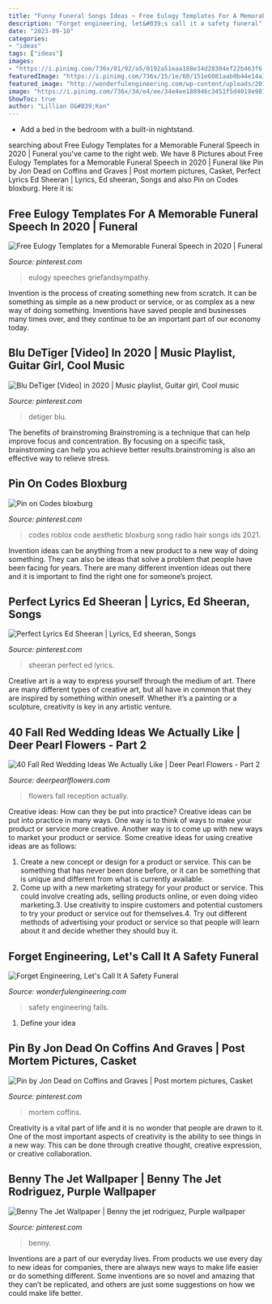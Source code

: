 ```yaml
---
title: "Funny Funeral Songs Ideas ~ Free Eulogy Templates For A Memorable Funeral Speech In 2020"
description: "Forget engineering, let&#039;s call it a safety funeral"
date: "2023-09-10"
categories:
- "ideas"
tags: ["ideas"]
images:
- "https://i.pinimg.com/736x/01/92/a5/0192a51eaa188e34d28304ef22b463f6.jpg"
featuredImage: "https://i.pinimg.com/736x/15/1e/60/151e6081aab0b44e14a14bcbad7a3d7c.jpg"
featured_image: "http://wonderfulengineering.com/wp-content/uploads/2014/01/engineering-safety-fails.jpg"
image: "https://i.pinimg.com/736x/34/e4/ee/34e4ee188946c3451f5d4019e9817e39.jpg"
ShowToc: true
author: "Lillian O&#039;Kon"
---
```



- Add a bed in the bedroom with a built-in nightstand.

	

		
searching about Free Eulogy Templates for a Memorable Funeral Speech in 2020 | Funeral you've came to the right web. We have 8 Pictures about Free Eulogy Templates for a Memorable Funeral Speech in 2020 | Funeral like Pin by Jon Dead on Coffins and Graves | Post mortem pictures, Casket, Perfect Lyrics Ed Sheeran | Lyrics, Ed sheeran, Songs and also Pin on Codes bloxburg. Here it is:
		
    
## Free Eulogy Templates For A Memorable Funeral Speech In 2020 | Funeral

<img loading=lazy src="https://i.pinimg.com/736x/34/e4/ee/34e4ee188946c3451f5d4019e9817e39.jpg" onerror="this.onerror=null;this.src='https://tse2.mm.bing.net/th?id=OIP.HbuK9tTN1zjOcU5An7ZJaAHaPb&amp;pid=15.1';" alt="Free Eulogy Templates for a Memorable Funeral Speech in 2020 | Funeral">

_Source: pinterest.com_

>eulogy speeches griefandsympathy. 

	

Invention is the process of creating something new from scratch. It can be something as simple as a new product or service, or as complex as a new way of doing something. Inventions have saved people and businesses many times over, and they continue to be an important part of our economy today.

    
## Blu DeTiger [Video] In 2020 | Music Playlist, Guitar Girl, Cool Music

<img loading=lazy src="https://i.pinimg.com/736x/27/6b/64/276b649e0930ca85c84e748546bc6e01.jpg" onerror="this.onerror=null;this.src='https://tse4.mm.bing.net/th?id=OIP.UFfFgPGXFCJHrox0bvF5TAHaNK&amp;pid=15.1';" alt="Blu DeTiger [Video] in 2020 | Music playlist, Guitar girl, Cool music">

_Source: pinterest.com_

>detiger blu. 

	

The benefits of brainstroming
Brainstroming is a technique that can help improve focus and concentration. By focusing on a specific task, brainstroming can help you achieve better results.brainstroming is also an effective way to relieve stress.

    
## Pin On Codes Bloxburg

<img loading=lazy src="https://i.pinimg.com/736x/3c/fc/ae/3cfcaea7857a367989a0aee6c64067c5.jpg" onerror="this.onerror=null;this.src='https://tse2.mm.bing.net/th?id=OIP.8KwBtjjHlfXW3urK6fNUoAHaNK&amp;pid=15.1';" alt="Pin on Codes bloxburg">

_Source: pinterest.com_

>codes roblox code aesthetic bloxburg song radio hair songs ids 2021. 

	

Invention ideas can be anything from a new product to a new way of doing something. They can also be ideas that solve a problem that people have been facing for years. There are many different invention ideas out there and it is important to find the right one for someone’s project.

    
## Perfect Lyrics Ed Sheeran | Lyrics, Ed Sheeran, Songs

<img loading=lazy src="https://i.pinimg.com/736x/01/92/a5/0192a51eaa188e34d28304ef22b463f6.jpg" onerror="this.onerror=null;this.src='https://tse3.mm.bing.net/th?id=OIP.pipLksQJhBIWa-8wuSaQ5wHaFt&amp;pid=15.1';" alt="Perfect Lyrics Ed Sheeran | Lyrics, Ed sheeran, Songs">

_Source: pinterest.com_

>sheeran perfect ed lyrics. 

	

Creative art is a way to express yourself through the medium of art. There are many different types of creative art, but all have in common that they are inspired by something within oneself. Whether it’s a painting or a sculpture, creativity is key in any artistic venture.

    
## 40 Fall Red Wedding Ideas We Actually Like | Deer Pearl Flowers - Part 2

<img loading=lazy src="http://www.deerpearlflowers.com/wp-content/uploads/2016/08/red-reception-wedding-flowers.jpg" onerror="this.onerror=null;this.src='https://tse2.mm.bing.net/th?id=OIP.tfFfxhyfAIxj4X6Id_OT1QHaLH&amp;pid=15.1';" alt="40 Fall Red Wedding Ideas We Actually Like | Deer Pearl Flowers - Part 2">

_Source: deerpearlflowers.com_

>flowers fall reception actually. 

	

Creative ideas: How can they be put into practice?
Creative ideas can be put into practice in many ways. One way is to think of ways to make your product or service more creative. Another way is to come up with new ways to market your product or service. Some creative ideas for using creative ideas are as follows:
1. Create a new concept or design for a product or service. This can be something that has never been done before, or it can be something that is unique and different from what is currently available.
2. Come up with a new marketing strategy for your product or service. This could involve creating ads, selling products online, or even doing video marketing.3. Use creativity to inspire customers and potential customers to try your product or service out for themselves.4. Try out different methods of advertising your product or service so that people will learn about it and decide whether they should buy it.

    
## Forget Engineering, Let&#039;s Call It A Safety Funeral

<img loading=lazy src="http://wonderfulengineering.com/wp-content/uploads/2014/01/engineering-safety-fails.jpg" onerror="this.onerror=null;this.src='https://tse3.mm.bing.net/th?id=OIP.b0zB4Hoj8iIEopkV6oKQvgHaFi&amp;pid=15.1';" alt="Forget Engineering, Let&#039;s Call It A Safety Funeral">

_Source: wonderfulengineering.com_

>safety engineering fails. 

	

1. Define your idea

    
## Pin By Jon Dead On Coffins And Graves | Post Mortem Pictures, Casket

<img loading=lazy src="https://i.pinimg.com/736x/3d/5f/64/3d5f64e04591d3abe6a23c35d6ba2f54.jpg" onerror="this.onerror=null;this.src='https://tse2.mm.bing.net/th?id=OIP.2fB7oTXri6HN3iAwU_nn7gHaJ0&amp;pid=15.1';" alt="Pin by Jon Dead on Coffins and Graves | Post mortem pictures, Casket">

_Source: pinterest.com_

>mortem coffins. 

	

Creativity is a vital part of life and it is no wonder that people are drawn to it. One of the most important aspects of creativity is the ability to see things in a new way. This can be done through creative thought, creative expression, or creative collaboration.

    
## Benny The Jet Wallpaper | Benny The Jet Rodriguez, Purple Wallpaper

<img loading=lazy src="https://i.pinimg.com/736x/15/1e/60/151e6081aab0b44e14a14bcbad7a3d7c.jpg" onerror="this.onerror=null;this.src='https://tse3.mm.bing.net/th?id=OIP.NmC94w9St8HhtWVV28jU_QHaNL&amp;pid=15.1';" alt="Benny The Jet Wallpaper | Benny the jet rodriguez, Purple wallpaper">

_Source: pinterest.com_

>benny. 

	

Inventions are a part of our everyday lives. From products we use every day to new ideas for companies, there are always new ways to make life easier or do something different. Some inventions are so novel and amazing that they can’t be replicated, and others are just some suggestions on how we could make life better.

